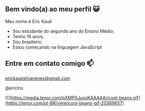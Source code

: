 ## Bem vindo(a) ao meu perfil 😺

Meu nome é Éric Kauê

- Sou estudante do segundo ano do Ensino Médio;
- Tenho 16 anos;
- Sou brasileiro;
- Estou começando na linguagem JavaScript

## Entre em contato comigo 📫
erickauesilvaneves@gmail.com

@ericlnx

![](https://media.tenor.com/pXMP0JuosKAAAAAi/cool-beans.gif](https://tenor.com/pt-BR/view/cool-beans-gif-20369657)

